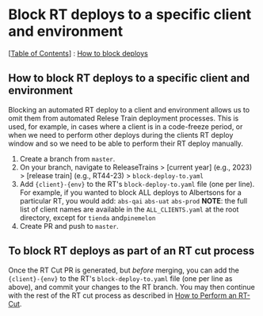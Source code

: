 Block RT deploys to a specific client and environment
==
[[Table of Contents](../../README.md#table-of-contents)] : [How to block deploys](./02-block-deploy-to.md)

## How to block RT deploys to a specific client and environment

Blocking an automated RT deploy to a client and environment allows us to omit them from automated Relese Train deployment processes. This is used, for example, in cases where a client is in a code-freeze period, or when we need to perform other deploys during the clients RT deploy window and so we need to be able to perform their RT deploy manually.

   1. Create a branch from `master`. 
   1. On your branch, navigate to ReleaseTrains > [current year] (e.g., 2023) > [release train] (e.g., RT44-23) > `block-deploy-to.yaml`
   1. Add `{client}-{env}` to the RT's `block-deploy-to.yaml` file (one per line).
      For example, if you wanted to block ALL deploys to Albertsons for a particular RT, you would add:
         `abs-qai`
         `abs-uat`
         `abs-prod`
   **NOTE**: the full list of client names are available in the `ALL_CLIENTS.yaml` at the root directory, except for `tienda` and`pinemelon`
   1. Create PR and push to `master`.
      
 ## To block RT deploys as part of an RT cut process

Once the RT Cut PR is generated, but _before_ merging, you can add the `{client}-{env}` to the RT's `block-deploy-to.yaml` file (one per line as above), and commit your changes to the RT branch. 
You may then continue with the rest of the RT cut process as described in [How to Perform an RT-Cut](https://github.com/takeoff-com/release-train-management/docs/how-to/00-perform-rt-cut.md).
